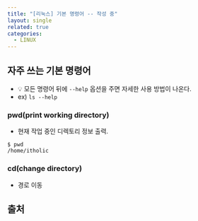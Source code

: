```yaml
---
title: "[리눅스] 기본 명령어 -- 작성 중"
layout: single
related: true
categories:
  - LINUX
---
```


## 자주 쓰는 기본 명령어
- 💡 모든 명령어 뒤에 `--help` 옵션을 주면 자세한 사용 방법이 나온다.
- ex) `ls --help`  

### pwd(print working directory)
- 현재 작업 중인 디렉토리 정보 출력. 

```
$ pwd
/home/itholic
```

### cd(change directory)
- 경로 이동
 


## 출처
